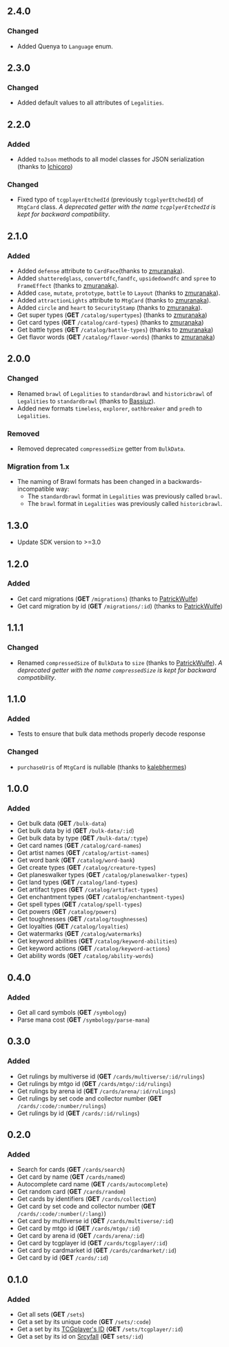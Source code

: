 ## 2.4.0

### Changed

- Added Quenya to `Language` enum.

## 2.3.0

### Changed

- Added default values to all attributes of `Legalities`.

## 2.2.0

### Added

- Added `toJson` methods to all model classes for JSON serialization (thanks to [Ichicoro](https://github.com/Ichicoro))

### Changed

- Fixed typo of `tcgplayerEtchedId` (previously `tcgplyerEtchedId`) of `MtgCard` class. *A deprecated getter with the name `tcgplyerEtchedId` is kept for backward compatibility*.

## 2.1.0

### Added

- Added `defense` attribute to `CardFace`(thanks to [zmuranaka](https://github.com/zmuranaka)).
- Added `shatteredglass`, `convertdfc`,`fandfc`, `upsidedowndfc` and `spree` to `FrameEffect` (thanks to [zmuranaka](https://github.com/zmuranaka)).
- Added `case`, `mutate`, `prototype`, `battle` to `Layout` (thanks to [zmuranaka](https://github.com/zmuranaka)).
- Added `attractionLights` attribute to `MtgCard` (thanks to [zmuranaka](https://github.com/zmuranaka)).
- Added `circle` and `heart` to `SecurityStamp` (thanks to [zmuranaka](https://github.com/zmuranaka)).
- Get super types (**GET** `/catalog/supertypes`) (thanks to [zmuranaka](https://github.com/zmuranaka))
- Get card types (**GET** `/catalog/card-types`) (thanks to [zmuranaka](https://github.com/zmuranaka))
- Get battle types (**GET** `/catalog/battle-types`) (thanks to [zmuranaka](https://github.com/zmuranaka))
- Get flavor words (**GET** `/catalog/flavor-words`) (thanks to [zmuranaka](https://github.com/zmuranaka))

## 2.0.0

### Changed

- Renamed `brawl` of `Legalities` to `standardbrawl` and `historicbrawl` of `Legalities` to `standardbrawl` (thanks to [Bassiuz](https://github.com/Bassiuz)).
- Added new formats `timeless`, `explorer`, `oathbreaker` and `predh` to `Legalities`.

### Removed

- Removed deprecated `compressedSize` getter from `BulkData`.

### Migration from 1.x

- The naming of Brawl formats has been changed in a backwards-incompatible way:
  - The `standardbrawl` format in `Legalities` was previously called `brawl`.
  - The `brawl` format in `Legalities` was previously called `historicbrawl`.

## 1.3.0

- Update SDK version to >=3.0

## 1.2.0

### Added

- Get card migrations (**GET** `/migrations`) (thanks to [PatrickWulfe](https://github.com/PatrickWulfe))
- Get card migration by id (**GET** `/migrations/:id`) (thanks to [PatrickWulfe](https://github.com/PatrickWulfe))

## 1.1.1

### Changed

- Renamed `compressedSize` of `BulkData` to `size` (thanks to [PatrickWulfe](https://github.com/PatrickWulfe)). *A deprecated getter with the name `compressedSize` is kept for backward compatibility*.

## 1.1.0

### Added

- Tests to ensure that bulk data methods properly decode response

### Changed

- `purchaseUris` of `MtgCard` is nullable (thanks to [kalebhermes](https://github.com/kalebhermes))

## 1.0.0

### Added

- Get bulk data (**GET** `/bulk-data`)
- Get bulk data by id (**GET** `/bulk-data/:id`)
- Get bulk data by type (**GET** `/bulk-data/:type`)
- Get card names (**GET** `/catalog/card-names`)
- Get artist names (**GET** `/catalog/artist-names`)
- Get word bank (**GET** `/catalog/word-bank`)
- Get create types (**GET** `/catalog/creature-types`)
- Get planeswalker types (**GET** `/catalog/planeswalker-types`)
- Get land types (**GET** `/catalog/land-types`)
- Get artifact types (**GET** `/catalog/artifact-types`)
- Get enchantment types (**GET** `/catalog/enchantment-types`)
- Get spell types (**GET** `/catalog/spell-types`)
- Get powers (**GET** `/catalog/powers`)
- Get toughnesses (**GET** `/catalog/toughnesses`)
- Get loyalties (**GET** `/catalog/loyalties`)
- Get watermarks (**GET** `/catalog/watermarks`)
- Get keyword abilities (**GET** `/catalog/keyword-abilities`)
- Get keyword actions (**GET** `/catalog/keyword-actions`)
- Get ability words (**GET** `/catalog/ability-words`)

## 0.4.0

### Added

- Get all card symbols (**GET** `/symbology`)
- Parse mana cost (**GET** `/symbology/parse-mana`)

## 0.3.0

### Added

- Get rulings by multiverse id (**GET** `/cards/multiverse/:id/rulings`)
- Get rulings by mtgo id (**GET** `/cards/mtgo/:id/rulings`)
- Get rulings by arena id (**GET** `/cards/arena/:id/rulings`)
- Get rulings by set code and collector number (**GET** `/cards/:code/:number/rulings`)
- Get rulings by id (**GET** `/cards/:id/rulings`)

## 0.2.0

### Added

- Search for cards (**GET** `/cards/search`)
- Get card by name (**GET** `/cards/named`)
- Autocomplete card name (**GET** `/cards/autocomplete`)
- Get random card (**GET** `/cards/random`)
- Get cards by identifiers (**GET** `/cards/collection`)
- Get card by set code and collector number (**GET** `/cards/:code/:number(/:lang)`)
- Get card by multiverse id (**GET** `/cards/multiverse/:id`)
- Get card by mtgo id (**GET** `/cards/mtgo/:id`)
- Get card by arena id (**GET** `/cards/arena/:id`)
- Get card by tcgplayer id (**GET** `/cards/tcgplayer/:id`)
- Get card by cardmarket id (**GET** `/cards/cardmarket/:id`)
- Get card by id (**GET** `/cards/:id`)

## 0.1.0

### Added

- Get all sets (**GET** `/sets`)
- Get a set by its unique code (**GET** `/sets/:code`)
- Get a set by its [TCGplayer's ID](https://docs.tcgplayer.com/docs) (**GET** `/sets/tcgplayer/:id`)
- Get a set by its id on [Srcyfall](https://scryfall.com/) (**GET** `sets/:id`)
